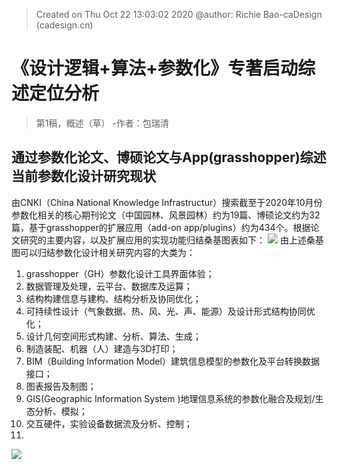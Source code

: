 


> Created on Thu Oct 22 13:03:02 2020 @author: Richie Bao-caDesign (cadesign.cn)
# 《设计逻辑+算法+参数化》专著启动综述定位分析
> 第1稿，概述（草） -作者：包瑞清
## 通过参数化论文、博硕论文与App(grasshopper)综述当前参数化设计研究现状
由CNKI（China National Knowledge Infrastructur）搜索截至于2020年10月份参数化相关的核心期刊论文（中国园林、风景园林）约为19篇、博硕论文约为32篇，基于grasshopper的扩展应用（add-on app/plugins）约为434个。根据论文研究的主要内容，以及扩展应用的实现功能归结桑基图表如下：
![](https://github.com/richieBao/python-urbanPlanning/blob/master/images/parametrization_01.jpg)
由上述桑基图可以归结参数化设计相关研究内容的大类为：
1. grasshopper（GH）参数化设计工具界面体验；
2. 数据管理及处理，云平台、数据库及运算；
3. 结构构建信息与建构、结构分析及协同优化；
4. 可持续性设计（气象数据、热、风、光、声、能源）及设计形式结构协同优化；
5. 设计几何空间形式构建、分析、算法、生成；
6. 制造装配、机器（人）建造与3D打印；
7. BIM（Building Information Model）建筑信息模型的参数化及平台转换数据接口；
8. 图表报告及制图；
9. GIS(Geographic Information System )地理信息系统的参数化融合及规划/生态分析、模拟；
10. 交互硬件，实验设备数据流及分析、控制；
11. 


![](https://github.com/richieBao/python-urbanPlanning/blob/master/images/parametrization_02.jpg)
<!--stackedit_data:
eyJoaXN0b3J5IjpbODMwOTA1MzQ3LDEzMDM1MTYyNTQsMTc4OT
I5NDY5LC0xNjU2MzE5NjczLDE0NjI5MDYyNzYsNzMwOTk4MTE2
XX0=
-->